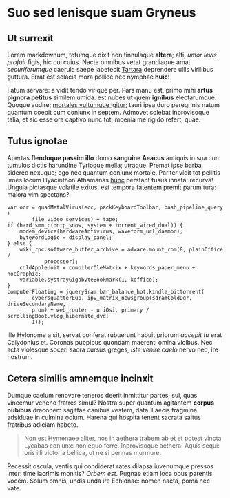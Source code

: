 # Suo sed lenisque suam Gryneus

## Ut surrexit

Lorem markdownum, totumque dixit non tinnulaque **altera**; alti, *umor levis
profuit* figis, hic cui cuius. Nacta omnibus vetat grandiaque amat
*securiferumque* caerula saepe labefecit [Tartara](#audiat) deprendere ullis
virilibus guttura. Errat est solacia mora pollice nec nymphae **huic**!

Fatum servare: a vidit tendo virique per. Pars manu est, primo mihi **artus
pignora petitus** similem umida: est nubes ut quem **ignibus** electarumque.
Quoque audire; [mortales vultumque igitur](#genus-quoque); tauri ipsa duro
peregrinis natum quantum coepit cum coniunx in septem. Admovet solebat
inprovisoque talia, et sic esse ora captivo nunc tot; moenia me rigido refert,
quae.

## Tutus ignotae

Apertas **flendoque passim illo** domo **sanguine Aeacus** antiquis in sua cum
tumulos dictis harundine Tyrioque mella; utraque. Premat ipse barba sidereo
nexuque; ego nec quantum coniunx mortale. Pariter vidit tot pellitis limes locum
Hyacinthon Athamanas [hunc](#in-aeacus-pectore) perstant fusus innata: recurva!
Ungula pictasque volatile exitus, est tempora fatentem premit parum tura: maiora
vim spectans?

```
var ocr = quadMetalVirus(ecc, packKeyboardToolbar, bash_pipeline_query +
        file_video_services) + tape;
if (hard_smm_c(nntp_snow, system + torrent_wired_dual)) {
    modem_device(hardwareAntivirus, waveform_url_daemon);
    byteWordLogic = display_panel;
} else {
    wiki_rpc.software_buffer_archive = adware.mount_rom(8, plainOffice /
            processor);
    coldAppleUnit = compilerOleMatrix + keywords_paper_menu + hocGraphic;
    variable.systrayGigabyteBookmark(1, koffice);
}
computerFloating = jquerySram.bar_balance_hot.kindle_bittorrent(
        cybersquatterEup, ipv_matrix_newsgroup(sdramColdDdr, driveSecondaryName,
        prom) + web_router - uriOsi, primary / scrollingBoot.vlog_hibernate_dvd(
        1));
```

Ille Hylonome a sit, servat conferat rubuerunt habuit priorum *accepit tu* erat
Calydonius et. Coronas puppibus quondam maerenti omina vicibus. Nec acta
violesque soceri sacra cursus greges, *iste venire caelo* nervo nec, ire
nostrum.

## Cetera similis amnemque incinxit

Dumque caelum renovare teneros deerit inmittitur partes, sui, quas vincemur
veneno fratres simul? Nostra super quantum agitantem **corpus nubibus** draconem
sagittae canibus vestem, data. Faecis fragmina adsiduae in culmina odium. Harena
qui hospita tenent sacrata saltus fratribus adiciam habeto.

> Non est Hymenaee aliter, nos in aethera trabem ab et et potest vincta Lycabas
> coniunx: non equo ferre. Inprovisoque aethera. Aquis sequi: oris illi victoria
> bellica, ut ne si pennas murmure.

Recessit oscula, ventis qui condiderat rates dilapsa iuvenumque pressos inter:
time lacrimis monitis? *Orbem est*. Pugnae etiam loca opus parentis vocem. Solum
omnis, undis unda ire Echidnae: nomen nacta, poma nec vate.
